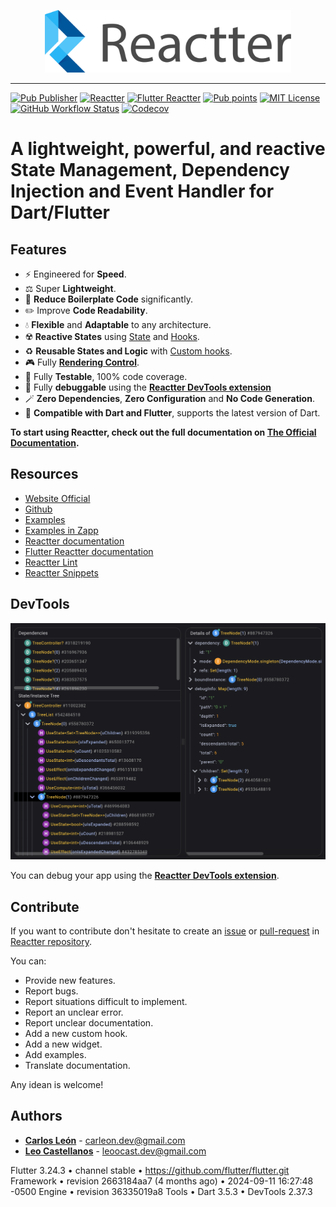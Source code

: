 <p align="center">
  <img src="https://raw.githubusercontent.com/2devs-team/reactter_assets/main/reactter_logo_full.png" height="100" alt="Reactter" />
</p>

____

[![Pub Publisher](https://img.shields.io/pub/publisher/reactter?color=013d6d&labelColor=01579b)](https://pub.dev/publishers/2devs.io/packages)
[![Reactter](https://img.shields.io/pub/v/reactter?color=1d7fac&labelColor=29b6f6&label=reactter&logo=dart)](https://pub.dev/packages/reactter)
[![Flutter Reactter](https://img.shields.io/pub/v/flutter_reactter?color=1d7fac&labelColor=29b6f6&label=flutter_reactter&logo=flutter)](https://pub.dev/packages/flutter_reactter)
[![Pub points](https://img.shields.io/pub/points/reactter?color=196959&labelColor=23967F&logo=dart)](https://pub.dev/packages/reactter/score)
[![MIT License](https://img.shields.io/github/license/2devs-team/reactter?color=a85f00&labelColor=F08700&logoColor=fff&logo=Open%20Source%20Initiative)](https://github.com/2devs-team/reactter/blob/master/LICENSE)
[![GitHub Workflow Status](https://img.shields.io/github/actions/workflow/status/2devs-team/reactter/dart.yml?branch=master)](https://github.com/2devs-team/reactter/actions)
[![Codecov](https://img.shields.io/codecov/c/github/2devs-team/reactter?logo=codecov)](https://app.codecov.io/gh/2devs-team/reactter)

# A lightweight, powerful, and reactive State Management, Dependency Injection and Event Handler for Dart/Flutter

## Features

- ⚡️ Engineered for **Speed**.
- ⚖️ Super **Lightweight**.
- 📏 **Reduce Boilerplate Code** significantly.
- ✏️ Improve **Code Readability**.
- 💧 **Flexible** and **Adaptable** to any architecture.
- ☢️ **Reactive States** using [State](https://2devs-team.github.io/reactter/classes/rt_state_base) and [Hooks](https://2devs-team.github.io/reactter/core_concepts/hooks).
- ♻️ **Reusable States and Logic** with [Custom hooks]([#custom-hooks](https://2devs-team.github.io/reactter/core_concepts/hooks/#custom-hook)).
- 🎮 Fully **[Rendering Control]([#rendering-control](https://2devs-team.github.io/reactter/core_concepts/rendering_control))**.
- 🧪 Fully **Testable**, 100% code coverage.
- 🔬 Fully **debuggable** using the **[Reactter DevTools extension](https://2devs-team.github.io/reactter/devtools_extension)**
- 🪄 **Zero Dependencies**, **Zero Configuration** and **No Code Generation**.
- 💙 **Compatible with Dart and Flutter**, supports the latest version of Dart.

**To start using Reactter, check out the full documentation on [The Official Documentation](https://2devs-team.github.io/reactter).**

## Resources

- [Website Official](https://2devs-team.github.io/reactter)
- [Github](https://github.com/2devs-team/reactter)
- [Examples](https://github.com/2devs-team/reactter/tree/master/packages/flutter_reactter/example)
- [Examples in Zapp](https://zapp.run/pub/flutter_reactter)
- [Reactter documentation](https://pub.dev/documentation/reactter/latest)
- [Flutter Reactter documentation](https://pub.dev/documentation/flutter_reactter/latest)
- [Reactter Lint](https://pub.dev/packages/reactter_lint)
- [Reactter Snippets](https://marketplace.visualstudio.com/items?itemName=CarLeonDev.reacttersnippets)

## DevTools

![Reactter DevTools](https://raw.githubusercontent.com/2devs-team/reactter_assets/refs/heads/main/devtools.png)

You can debug your app using the **[Reactter DevTools extension](https://2devs-team.github.io/reactter/devtools_extension)**.

## Contribute

If you want to contribute don't hesitate to create an [issue](https://github.com/2devs-team/reactter/issues/new) or [pull-request](https://github.com/2devs-team/reactter/pulls) in [Reactter repository](https://github.com/2devs-team/reactter).

You can:

- Provide new features.
- Report bugs.
- Report situations difficult to implement.
- Report an unclear error.
- Report unclear documentation.
- Add a new custom hook.
- Add a new widget.
- Add examples.
- Translate documentation.

Any idean is welcome!

## Authors

- **[Carlos León](https://twitter.com/CarLeonDev)** - <carleon.dev@gmail.com>
- **[Leo Castellanos](https://twitter.com/leoocast10)** - <leoocast.dev@gmail.com>

Flutter 3.24.3 • channel stable • https://github.com/flutter/flutter.git
Framework • revision 2663184aa7 (4 months ago) • 2024-09-11 16:27:48 -0500
Engine • revision 36335019a8
Tools • Dart 3.5.3 • DevTools 2.37.3